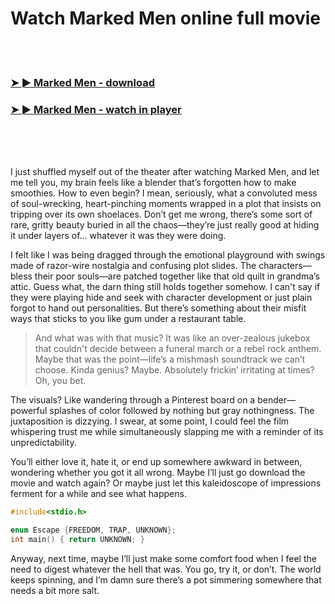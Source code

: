 <h1>Watch Marked Men online full movie</h1>


<br><br>

<h3><a href="https://Tonys-tiocirsacard1980.github.io/kfmprrfbnv/">➤ ► Marked Men - download</a></h3> 
<h3><a href="https://Tonys-tiocirsacard1980.github.io/kfmprrfbnv/">➤ ► Marked Men - watch in player</a></h3>


<br><br><br>


I just shuffled myself out of the theater after watching Marked Men, and let me tell you, my brain feels like a blender that’s forgotten how to make smoothies. How to even begin? I mean, seriously, what a convoluted mess of soul-wrecking, heart-pinching moments wrapped in a plot that insists on tripping over its own shoelaces. Don’t get me wrong, there’s some sort of rare, gritty beauty buried in all the chaos—they’re just really good at hiding it under layers of… whatever it was they were doing.

I felt like I was being dragged through the emotional playground with swings made of razor-wire nostalgia and confusing plot slides. The characters—bless their poor souls—are patched together like that old quilt in grandma’s attic. Guess what, the darn thing still holds together somehow. I can't say if they were playing hide and seek with character development or just plain forgot to hand out personalities. But there’s something about their misfit ways that sticks to you like gum under a restaurant table.

> And what was with that music? It was like an over-zealous jukebox that couldn't decide between a funeral march or a rebel rock anthem. Maybe that was the point—life’s a mishmash soundtrack we can’t choose. Kinda genius? Maybe. Absolutely frickin’ irritating at times? Oh, you bet. 

The visuals? Like wandering through a Pinterest board on a bender—powerful splashes of color followed by nothing but gray nothingness. The juxtaposition is dizzying. I swear, at some point, I could feel the film whispering trust me while simultaneously slapping me with a reminder of its unpredictability. 

You’ll either love it, hate it, or end up somewhere awkward in between, wondering whether you got it all wrong. Maybe I’ll just go download the movie and watch again? Or maybe just let this kaleidoscope of impressions ferment for a while and see what happens.

```c
#include<stdio.h>

enum Escape {FREEDOM, TRAP, UNKNOWN};
int main() { return UNKNOWN; }
```

Anyway, next time, maybe I’ll just make some comfort food when I feel the need to digest whatever the hell that was. You go, try it, or don’t. The world keeps spinning, and I’m damn sure there’s a pot simmering somewhere that needs a bit more salt.
